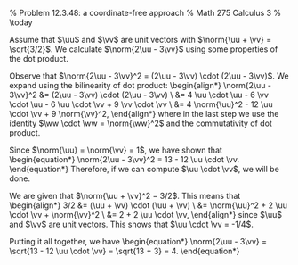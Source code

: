 % Problem 12.3.48: a coordinate-free approach
% Math 275 Calculus 3
% \today

Assume that $\uu$ and $\vv$ are unit vectors with $\norm{\uu + \vv} = \sqrt{3/2}$. We calculate $\norm{2\uu - 3\vv}$ using some properties of the dot product.

Observe that $\norm{2\uu - 3\vv}^2 = (2\uu - 3\vv) \cdot (2\uu - 3\vv)$. We expand using the bilinearity of dot product:
\begin{align*}
    \norm{2\uu - 3\vv}^2 &= (2\uu - 3\vv) \cdot (2\uu - 3\vv) \\
         &= 4 \uu \cdot \uu - 6 \vv \cdot \uu - 6 \uu \cdot \vv + 9 \vv \cdot \vv \\
         &= 4 \norm{\uu}^2 - 12 \uu \cdot \vv + 9 \norm{\vv}^2,
\end{align*}
where in the last step we use the identity $\ww \cdot \ww = \norm{\ww}^2$ and the commutativity of dot product.

Since $\norm{\uu} = \norm{\vv} = 1$, we have shown that
\begin{equation*}
    \norm{2\uu - 3\vv}^2 = 13 - 12 \uu \cdot \vv.
\end{equation*}
Therefore, if we can compute $\uu \cdot \vv$, we will be done.

We are given that $\norm{\uu + \vv}^2 = 3/2$. This means that
\begin{align*}
3/2 &= (\uu + \vv) \cdot (\uu + \vv) \\
    &= \norm{\uu}^2 + 2 \uu \cdot \vv + \norm{\vv}^2 \\
    &= 2 + 2 \uu \cdot \vv, 
\end{align*}
since $\uu$ and $\vv$ are unit vectors. This shows that $\uu \cdot \vv = -1/4$.

Putting it all together, we have
\begin{equation*}
    \norm{2\uu - 3\vv} = \sqrt{13 - 12 \uu \cdot \vv} = \sqrt{13 + 3} = 4.
\end{equation*}